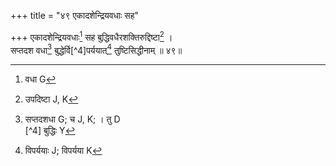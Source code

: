 +++
title = "४९ एकादशेन्द्रियवधाः सह"

+++
एकादशेन्द्रियवधाः[^1] सह बुद्धिवधैरशक्तिरुद्दिष्टा[^2] ।  
सप्तदश वधा[^3] बुद्धेर्वि[^4]पर्ययात्[^5] तुष्टिसिद्धीनाम् ॥ ४९॥  
  
[^1]: वधा G
[^2]: उपदिष्टा J, K
[^3]: सप्तदशधा G; च J, K; । तु D  
[^4] बुद्धिः Y
[^5]: विपर्ययाः J; विपर्यया K  
